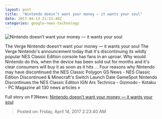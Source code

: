 ```yaml
---
layout: post
title:  "Nintendo doesn’t want your money — it wants your soul"
date: 2017-04-13 21:23:40Z
categories: google-news-technology
---
```


![Nintendo doesn’t want your money — it wants your soul](https://cdn0.vox-cdn.com/thumbor/dytVjPaR27PoGxvJyB_BTsfa8a0=/0x208:3216x2017/1600x900/cdn0.vox-cdn.com/uploads/chorus_image/image/54247471/NES_Classic_1.0.0.jpg)

The Verge Nintendo doesn't want your money — it wants your soul The Verge Nintendo's announcement today that it's discontinuing its wildly popular NES Classic Edition console has fans in an uproar. Why would Nintendo do this, when the device has been sold out for months and it's clear consumers will buy it as soon as it hits ... Four reasons why Nintendo may have discontinued the NES Classic Polygon GS News - NES Classic Edition Discontinued & Minecraft's Switch Launch Date GameSpot Nintendo Discontinues the NES Classic Edition IGN Ars Technica - Gizmodo - Kotaku - PC Magazine all 130 news articles »


Full story on F3News: [Nintendo doesn’t want your money — it wants your soul](http://www.f3nws.com/n/htC3uB)

> Posted on: Friday, April 14, 2017 2:23:40 AM
